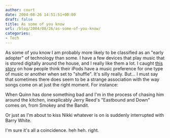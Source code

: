 ```yaml
---
author: court
date: 2004-08-26 14:51:51+00:00
draft: false
title: As some of you know
url: /blog/2004/08/26/as-some-of-you-know/
categories:
- Tech
---
```


As some of you know I am probably more likely to be classified as an "early adopter" of technology than some. I have a few devices that play music that is stored digitally around the house, and I really like them a lot. I caught [this story](http://news.com.com/When+iPod+is+the+DJ%2C+watch+out/2100-1041_3-5325135.html?tag=st_lh) on how people think their iPods have a music preference for one type of music or another when set to "shuffle". It's silly really. But... I must say that sometimes there does seem to be a strange association with the way songs come on at just the right moment.  For instance:

When Quinn has done something bad and I'm in the process of chasing him around the kitchen, inexplicably Jerry Reed's "Eastbound and Down" comes on, from Smokey and the Bandit.

Or just as I'm about to kiss Nikki whatever is on is suddenly interrupted with Barry White.

I'm sure it's all a coincidence.
heh heh.
right.
